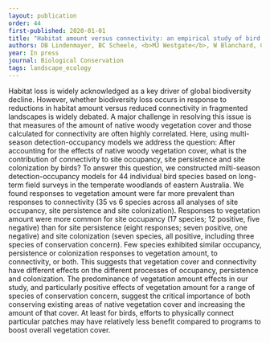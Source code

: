 ```yaml
---
layout: publication
order: 44
first-published: 2020-01-01
title: "Habitat amount versus connectivity: an empirical study of bird responses."
authors: DB Lindenmayer, BC Scheele, <b>MJ Westgate</b>, W Blanchard, CN Foster, J Stein, M Crane, D Florance
year: In press
journal: Biological Conservation
tags: landscape_ecology
---
```

Habitat loss is widely acknowledged as a key driver of global biodiversity decline. However, whether biodiversity loss occurs in response to reductions in habitat amount versus reduced connectivity in fragmented landscapes is widely debated. A major challenge in resolving this issue is that measures of the amount of native woody vegetation cover and those calculated for connectivity are often highly correlated. Here, using multi-season detection-occupancy models we address the question: After accounting for the effects of native woody vegetation cover, what is the contribution of connectivity to site occupancy, site persistence and site colonization by birds? To answer this question, we constructed milti-season detection-occupancy models for 44 individual bird species based on long-term field surveys in the temperate woodlands of eastern Australia. We found responses to vegetation amount were far more prevalent than responses to connectivity (35 vs 6 species across all analyses of site occupancy, site persistence and site colonization). Responses to vegetation amount were more common for site occupancy (17 species; 12 positive, five negative) than for site persistence (eight responses; seven positive, one negative) and site colonization (seven species, all positive, including three species of conservation concern). Few species exhibited similar occupancy, persistence or colonization responses to vegetation amount, to connectivity, or both. This suggests that vegetation cover and connectivity have different effects on the different processes of occupancy, persistence and colonization. The predominance of vegetation amount effects in our study, and particularly positive effects of vegetation amount for a range of species of conservation concern, suggest the critical importance of both conserving existing areas of native vegetation cover and increasing the amount of that cover. At least for birds, efforts to physically connect particular patches may have relatively less benefit compared to programs to boost overall vegetation cover.